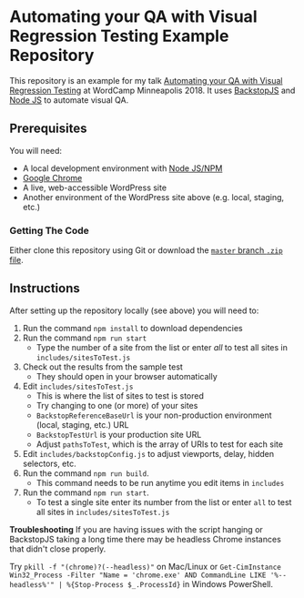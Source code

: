 # Automating your QA with Visual Regression Testing Example Repository

This repository is an example for my talk [Automating your QA with Visual Regression Testing](https://2018.minneapolis.wordcamp.org/session/automating-your-qa-with-visual-regression-testing/) at WordCamp Minneapolis 2018. It uses [BackstopJS](https://github.com/garris/BackstopJS/) and [Node JS](https://nodejs.org/) to automate visual QA.

## Prerequisites

You will need:

* A local development environment with [Node JS/NPM](https://docs.npmjs.com/getting-started/installing-node)
* [Google Chrome](https://www.google.com/chrome/)
* A live, web-accessible WordPress site
* Another environment of the WordPress site above (e.g. local, staging, etc.)

### Getting The Code

Either clone this repository using Git or download the [`master` branch `.zip` file](https://github.com/ataylorme/WordCamp-Minneapolis-2018-automating-QA-with-visual-regression-testing/archive/master.zip).

## Instructions

After setting up the repository locally (see above) you will need to:

1. Run the command `npm install` to download dependencies
1. Run the command `npm run start`
    * Type the number of a site from the list or enter _all_ to test all sites in `includes/sitesToTest.js`
1. Check out the results from the sample test
    * They should open in your browser automatically
1. Edit `includes/sitesToTest.js`
    * This is where the list of sites to test is stored
    * Try changing to one (or more) of your sites
    * `BackstopReferenceBaseUrl` is your non-production environment (local, staging, etc.) URL
    * `BackstopTestUrl` is your production site URL
    * Adjust `pathsToTest`, which is the array of URIs to test for each site
1. Edit `includes/backstopConfig.js` to adjust viewports, delay, hidden selectors, etc.
1. Run the command `npm run build`.
    * This command needs to be run anytime you edit items in `includes`
1. Run the command `npm run start`.
    * To test a single site enter its number from the list or enter `all` to test all sites in `includes/sitesToTest.js`

**Troubleshooting**
If you are having issues with the script hanging or BackstopJS taking a long time there may be headless Chrome instances that didn't close properly.

Try `pkill -f "(chrome)?(--headless)"` on Mac/Linux or `Get-CimInstance Win32_Process -Filter "Name = 'chrome.exe' AND CommandLine LIKE '%--headless%'" | %{Stop-Process $_.ProcessId}` in Windows PowerShell.
